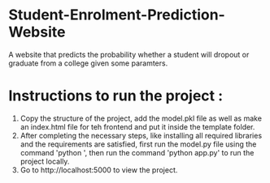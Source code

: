 # Student-Enrolment-Prediction-Website
A website that predicts the probability whether a student will dropout or graduate from a college given some paramters.

# Instructions to run the project :
1) Copy the structure of the project, add the model.pkl file as well as make an index.html file for teh frontend and put it inside the template folder.
2) After completing the necessary steps, like installing all required libraries and the requirements are satisfied, first run the model.py file using the command 'python <filename>', then run the command 'python app.py' to run the project locally.
3) Go to http://localhost:5000 to view the project.